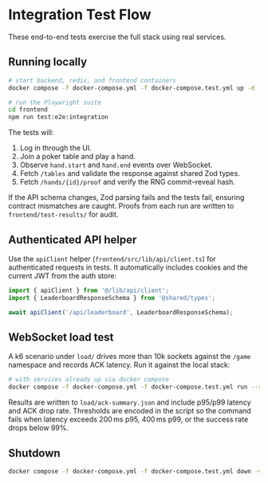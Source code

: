 # Integration Test Flow

These end-to-end tests exercise the full stack using real services.

## Running locally

```bash
# start backend, redis, and frontend containers
docker compose -f docker-compose.yml -f docker-compose.test.yml up -d

# run the Playwright suite
cd frontend
npm run test:e2e:integration
```

The tests will:

1. Log in through the UI.
2. Join a poker table and play a hand.
3. Observe `hand.start` and `hand.end` events over WebSocket.
4. Fetch `/tables` and validate the response against shared Zod types.
5. Fetch `/hands/{id}/proof` and verify the RNG commit–reveal hash.

If the API schema changes, Zod parsing fails and the tests fail,
ensuring contract mismatches are caught. Proofs from each run are
written to `frontend/test-results/` for audit.

## Authenticated API helper

Use the `apiClient` helper (`frontend/src/lib/api/client.ts`) for authenticated
requests in tests. It automatically includes cookies and the current JWT from
the auth store:

```ts
import { apiClient } from '@/lib/api/client';
import { LeaderboardResponseSchema } from '@shared/types';

await apiClient('/api/leaderboard', LeaderboardResponseSchema);
```

## WebSocket load test

A k6 scenario under `load/` drives more than 10k sockets against the `/game`
namespace and records ACK latency. Run it against the local stack:

```bash
# with services already up via docker compose
docker compose -f docker-compose.yml -f docker-compose.test.yml run --rm load
```

Results are written to `load/ack-summary.json` and include p95/p99 latency
and ACK drop rate. Thresholds are encoded in the script so the command fails
when latency exceeds 200 ms p95, 400 ms p99, or the success rate drops below 99%.

## Shutdown

```bash
docker compose -f docker-compose.yml -f docker-compose.test.yml down -v
```
